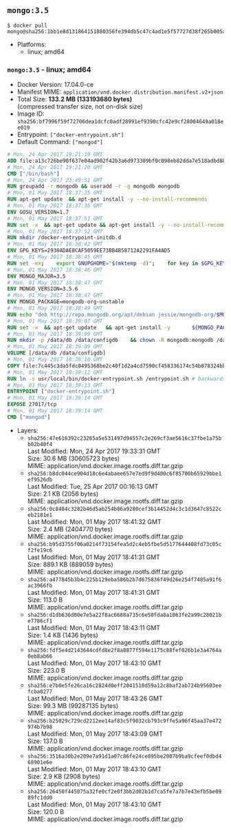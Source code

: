 ## `mongo:3.5`

```console
$ docker pull mongo@sha256:1bb1e8d131864151880356fe394db5c47c4ad1e5f57727d38f265b005ae1ee21
```

-	Platforms:
	-	linux; amd64

### `mongo:3.5` - linux; amd64

-	Docker Version: 17.04.0-ce
-	Manifest MIME: `application/vnd.docker.distribution.manifest.v2+json`
-	Total Size: **133.2 MB (133193680 bytes)**  
	(compressed transfer size, not on-disk size)
-	Image ID: `sha256:bf7996f59f72706dea1dcfc0adf28991ef9390cfc42e9cf28004649a018ee019`
-	Entrypoint: `["docker-entrypoint.sh"]`
-	Default Command: `["mongod"]`

```dockerfile
# Mon, 24 Apr 2017 19:21:19 GMT
ADD file:a13c726be90f637e04ad902f42b3a6d973309bf0c098eb82dda7e518adbd8833 in / 
# Mon, 24 Apr 2017 19:21:20 GMT
CMD ["/bin/bash"]
# Mon, 24 Apr 2017 23:49:51 GMT
RUN groupadd -r mongodb && useradd -r -g mongodb mongodb
# Mon, 01 May 2017 18:37:35 GMT
RUN apt-get update 	&& apt-get install -y --no-install-recommends 		ca-certificates 		jq 		numactl 	&& rm -rf /var/lib/apt/lists/*
# Mon, 01 May 2017 18:37:36 GMT
ENV GOSU_VERSION=1.7
# Mon, 01 May 2017 18:37:51 GMT
RUN set -x 	&& apt-get update && apt-get install -y --no-install-recommends wget && rm -rf /var/lib/apt/lists/* 	&& wget -O /usr/local/bin/gosu "https://github.com/tianon/gosu/releases/download/$GOSU_VERSION/gosu-$(dpkg --print-architecture)" 	&& wget -O /usr/local/bin/gosu.asc "https://github.com/tianon/gosu/releases/download/$GOSU_VERSION/gosu-$(dpkg --print-architecture).asc" 	&& export GNUPGHOME="$(mktemp -d)" 	&& gpg --keyserver ha.pool.sks-keyservers.net --recv-keys B42F6819007F00F88E364FD4036A9C25BF357DD4 	&& gpg --batch --verify /usr/local/bin/gosu.asc /usr/local/bin/gosu 	&& rm -r "$GNUPGHOME" /usr/local/bin/gosu.asc 	&& chmod +x /usr/local/bin/gosu 	&& gosu nobody true 	&& apt-get purge -y --auto-remove wget
# Mon, 01 May 2017 18:37:52 GMT
RUN mkdir /docker-entrypoint-initdb.d
# Mon, 01 May 2017 18:38:42 GMT
ENV GPG_KEYS=2930ADAE8CAF5059EE73BB4B58712A2291FA4AD5
# Mon, 01 May 2017 18:38:45 GMT
RUN set -ex; 	export GNUPGHOME="$(mktemp -d)"; 	for key in $GPG_KEYS; do 		gpg --keyserver ha.pool.sks-keyservers.net --recv-keys "$key"; 	done; 	gpg --export $GPG_KEYS > /etc/apt/trusted.gpg.d/mongodb.gpg; 	rm -r "$GNUPGHOME"; 	apt-key list
# Mon, 01 May 2017 18:38:46 GMT
ENV MONGO_MAJOR=3.5
# Mon, 01 May 2017 18:38:47 GMT
ENV MONGO_VERSION=3.5.6
# Mon, 01 May 2017 18:38:47 GMT
ENV MONGO_PACKAGE=mongodb-org-unstable
# Mon, 01 May 2017 18:38:49 GMT
RUN echo "deb http://repo.mongodb.org/apt/debian jessie/mongodb-org/$MONGO_MAJOR main" > /etc/apt/sources.list.d/mongodb-org.list
# Mon, 01 May 2017 18:39:07 GMT
RUN set -x 	&& apt-get update 	&& apt-get install -y 		${MONGO_PACKAGE}=$MONGO_VERSION 		${MONGO_PACKAGE}-server=$MONGO_VERSION 		${MONGO_PACKAGE}-shell=$MONGO_VERSION 		${MONGO_PACKAGE}-mongos=$MONGO_VERSION 		${MONGO_PACKAGE}-tools=$MONGO_VERSION 	&& rm -rf /var/lib/apt/lists/* 	&& rm -rf /var/lib/mongodb 	&& mv /etc/mongod.conf /etc/mongod.conf.orig
# Mon, 01 May 2017 18:39:09 GMT
RUN mkdir -p /data/db /data/configdb 	&& chown -R mongodb:mongodb /data/db /data/configdb
# Mon, 01 May 2017 18:39:09 GMT
VOLUME [/data/db /data/configdb]
# Mon, 01 May 2017 18:39:10 GMT
COPY file:7c445c3da5fdc0495368be2c40f1d2a4cd7590cf458336174c54b078324bb71f in /usr/local/bin/ 
# Mon, 01 May 2017 18:39:12 GMT
RUN ln -s usr/local/bin/docker-entrypoint.sh /entrypoint.sh # backwards compat
# Mon, 01 May 2017 18:39:13 GMT
ENTRYPOINT ["docker-entrypoint.sh"]
# Mon, 01 May 2017 18:39:14 GMT
EXPOSE 27017/tcp
# Mon, 01 May 2017 18:39:14 GMT
CMD ["mongod"]
```

-	Layers:
	-	`sha256:47e616392c23265a5e531497d94557c2e269cf3ae5616c37fbe1a75bb02b40f4`  
		Last Modified: Mon, 24 Apr 2017 19:33:31 GMT  
		Size: 30.6 MB (30605723 bytes)  
		MIME: application/vnd.docker.image.rootfs.diff.tar.gzip
	-	`sha256:b8dc044ce904d18c6e4abaee657e7ed9f9d400c6f85700b65929bbe1ef9526db`  
		Last Modified: Tue, 25 Apr 2017 00:16:13 GMT  
		Size: 2.1 KB (2056 bytes)  
		MIME: application/vnd.docker.image.rootfs.diff.tar.gzip
	-	`sha256:0c8484c3282b46d5ab254b86a9280cef3b14452d4c3c1d3647c8522ceb2181e1`  
		Last Modified: Mon, 01 May 2017 18:41:32 GMT  
		Size: 2.4 MB (2404770 bytes)  
		MIME: application/vnd.docker.image.rootfs.diff.tar.gzip
	-	`sha256:b95d3755f06a0214f73154fea5d2c4eb5fbe5d5177644408fd73c05cf2fe19c6`  
		Last Modified: Mon, 01 May 2017 18:41:31 GMT  
		Size: 889.1 KB (889059 bytes)  
		MIME: application/vnd.docker.image.rootfs.diff.tar.gzip
	-	`sha256:a477845b3b4c225b129eba586b2b7d675836f49d26e254f7485a91f6ac3966fb`  
		Last Modified: Mon, 01 May 2017 18:41:31 GMT  
		Size: 113.0 B  
		MIME: application/vnd.docker.image.rootfs.diff.tar.gzip
	-	`sha256:d1db636d00e7e5a22f8ac6688a735c6e50fda8a1063fe2a99c28021be7786cf1`  
		Last Modified: Mon, 01 May 2017 18:43:11 GMT  
		Size: 1.4 KB (1436 bytes)  
		MIME: application/vnd.docker.image.rootfs.diff.tar.gzip
	-	`sha256:fdf5e4d2143644cdfd8e2f8a8877f594e1175c88fef026b1e3a4764a0eb8ab66`  
		Last Modified: Mon, 01 May 2017 18:43:10 GMT  
		Size: 223.0 B  
		MIME: application/vnd.docker.image.rootfs.diff.tar.gzip
	-	`sha256:e7b0e5fe26ca16c2824d0eff2041510d59a12c8baf2ab724b95603eefcba0277`  
		Last Modified: Mon, 01 May 2017 18:43:26 GMT  
		Size: 99.3 MB (99287135 bytes)  
		MIME: application/vnd.docker.image.rootfs.diff.tar.gzip
	-	`sha256:b25029c729cd2212ee14af83c5f9032cb793c9ffe5a96f45aa37e472974b7b98`  
		Last Modified: Mon, 01 May 2017 18:43:09 GMT  
		Size: 137.0 B  
		MIME: application/vnd.docker.image.rootfs.diff.tar.gzip
	-	`sha256:3516a30b2e209e7a91d1a07c86fe24ce895be2007b9ba9cfeef0dbd468901e6e`  
		Last Modified: Mon, 01 May 2017 18:43:10 GMT  
		Size: 2.9 KB (2908 bytes)  
		MIME: application/vnd.docker.image.rootfs.diff.tar.gzip
	-	`sha256:26450f445075a32fe0cf2e0f3bb2d02b1d7ca5fe7a7b7e43efb5be0989fc1dd0`  
		Last Modified: Mon, 01 May 2017 18:43:10 GMT  
		Size: 120.0 B  
		MIME: application/vnd.docker.image.rootfs.diff.tar.gzip
